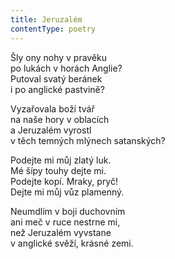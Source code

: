 ```yaml
---
title: Jeruzalém
contentType: poetry
---
```


<section>

Šly ony nohy v pravěku  
po lukách v horách Anglie?  
Putoval svatý beránek  
i po anglické pastvině?

Vyzařovala boží tvář  
na naše hory v oblacích  
a Jeruzalém vyrostl  
v těch temných mlýnech satanských?

Podejte mi můj zlatý luk.  
Mé šípy touhy dejte mi.  
Podejte kopí. Mraky, pryč!  
Dejte mi můj vůz plamenný.

Neumdlím v boji duchovním  
ani meč v ruce nestrne mi,  
než Jeruzalém vyvstane  
v anglické svěží, krásné zemi.

</section>
